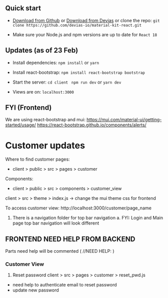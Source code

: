 ## Quick start

- [Download from Github](https://github.com/devias-io/material-kit-react/archive/master.zip)
  or [Download from Devias](https://devias.io/products/material-kit-react) or clone the
  repo: `git clone https://github.com/devias-io/material-kit-react.git`

- Make sure your Node.js and npm versions are up to date for `React 18`

## Updates (as of 23 Feb)

- Install dependencies: `npm install` or `yarn`

- Install react-bootstrap: `npm install react-bootstrap bootstrap`

- Start the server: 
`cd client `
`npm run dev` or `yarn dev`

- Views are on: `localhost:3000`

## FYI (Frontend)

We are using react-bootstrap and mui:
https://mui.com/material-ui/getting-started/usage/
https://react-bootstrap.github.io/components/alerts/

# Customer updates
Where to find customer pages:
- client > public > src > pages > customer

Components:
- client > public > src > components > customer_view

client > src > theme > index.js
-> change the mui theme css for frontend

To access customer view:
http://localhost:3000/customer/page_name

1. There is a navigation folder for top bar navigation
    a. FYI: Login and Main page top bar navigation will look different

## FRONTEND NEED HELP FROM BACKEND
Parts need help will be commented ( //NEED HELP: )
### Customer View
1. Reset password
client > src > pages > customer > reset_pwd.js
- need help to authenticate email to reset password
- update new password
